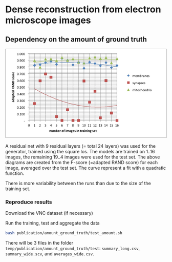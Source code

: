 # Dense reconstruction from electron microscope images
## Dependency on the amount of ground truth

![amount_vs_adapted_RAND](adapted_RAND_amount_ground_truth.jpg)

A residual net with 9 residual layers (= total 24 layers) was used for the generator, trained using the square los.
The models are trained on 1..16 images, the remaining 19..4 images were used for the test set.
The above diagrams are created from the F-score (=adapted RAND score) for each image, averaged over the test set. The curve represent a fit with a quadratic function.

There is more variability between the runs than due to the size of the training set.

### Reproduce results

Download the VNC dataset (if necessary)

Run the training, test and aggregate the data

```bash
bash publication/amount_ground_truth/test_amount.sh
```

There will be 3 files in the folder `temp/publication/amount_ground_truth/test`: `summary_long.csv`, `summary_wide.scv`, and `averages_wide.csv`.


